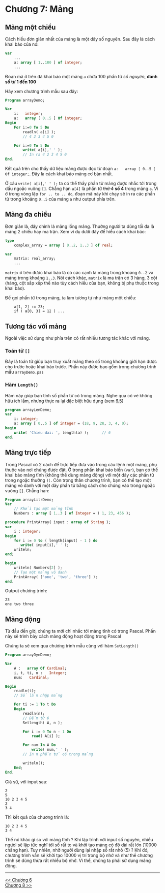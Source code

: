 Chương 7: Mảng
==============

Mảng một chiều
------------------

Cách hiểu đơn giản nhất của mảng là một dãy số nguyên. Sau đây là cách khai báo của nó:

```pascal
var
    ...
    a: array [ 1..100 ] of integer;
    ...
```

Đoạn mã ở trên đã khai báo một mảng `a` chứa 100 phần tử _số nguyên_, **đánh số từ 1 đến 100**

Hãy xem chương trình mẫu sau đây:

```pascal
Program arrayDemo;

Var
    i:   integer;
    a:   array [ 0..5 ] Of integer;
Begin
    For i:=0 To 5 Do
        readln( a[i] );
        // 4 2 3 4 5 0

    For i:=0 To 5 Do
        write( a[i],' ' );
        // In ra 4 2 3 4 5 0
End.
```

Kết quả trên cho thấy dữ liệu mảng được đọc từ đoạn `a:   array [ 0..5 ] Of integer;`. Đây là cách khai báo mảng cơ bản nhất.

Ở câu `write( a[i],' ' );` ta có thể thấy phần tử mảng được nhắc tới trong dấu ngoặc vuông `[]`. Chẳng hạn `a[4]` là phần tử ~~thứ 4~~ **số 4** trong mảng `a`.
Vì ở trong vòng lặp `for .. to .. do`, đoạn mã này khi chạy sẽ in ra các phần tử trong khoảng `0..5` của mảng `a` như output phía trên.

Mảng đa chiều
--------------------

Đơn giản là, đây chính là mảng lồng mảng. Thường người ta dùng tối đa là mảng 2 chiều hay ma trận. Xem ví dụ dưới đây để hiểu cách khai báo:

```pascal
type
    complex_array = array [ 0..2, 1..3 ] of real;

var
    matrix: real_array;
    ...
```

`matrix` ở trên được khai báo là có các cạnh là mảng trong khoảng `0..2` và mảng trong khoảng `1..3`. Nói cách khác, `matrix` là ma trận có 3 hàng, 3 cột (hàng, cột sắp xếp thế nào tùy cách hiểu của bạn, không bị phụ thuộc trong khai báo).

Để gọi phần tử trong mảng, ta làm tương tự như mảng một chiều:

```
    a[1, 2] := 23;
    if ( a[0, 3] = 12 ) ...
```

Tương tác với mảng
------------------

Ngoài việc sử dụng như phía trên có rất nhiều tương tác khác với mảng.

### Toán tử `[]`
Đây là toán tử giúp bạn truy xuất mảng theo số trong khoảng giới hạn được cho trước hoặc khai báo trước. Phần này được bao gồm trong chương trình mẫu `arrayDemo.pas`

### Hàm `Length()`
Hàm này giúp bạn tính số phần tử có trong mảng. Nghe qua có vẻ không hữu ích lắm, nhưng thực ra lại dặc biệt hữu dụng (xem [6.5]())

```pascal
program arrayLenDemo;
var
    i: integer;
    a: array [ 0..5 ] of integer = (18, 9, 28, 3, 4, 0);
begin
    write( 'Chieu dai: ', length(a) );      // 6
end.
```

Mảng trực tiếp
--------------

Trong Pascal có 2 cách để trực tiếp đưa vào trong câu lệnh một mảng, phụ thuộc vào nơi chúng được đặt. Ở trong phần khai báo biến (`var`), bạn có thể khai báo mảng tĩnh (không thể dùng mảng động) với một dãy các phần từ trong ngoặc thường `()`. Còn trong thân chương trình, bạn có thể tạo một mảng vô danh với một dãy phần tử bằng cách cho chúng vào trong ngoặc vuông `[]`. Chẳng hạn:

```pascal
Program arrayLitrDemo;
Var
    // Khởi tạo một mảng tĩnh
    Numbers : array [ 1..3 ] of Integer = ( 1, 23, 456 );

procedure PrintArray( input : array of String );
var
    i : integer;
begin
    for i := 0 to ( length(input) - 1 ) do
       write( input[i],' ' );
    writeln;
end;

begin
    writeln( Numbers[2] );
    // Tạo một mảng vô danh
    PrintArray( ['one', 'two', 'three'] );
end.
```

Output chương trình:
```
23
one two three
```

Mảng động
---------

Từ đầu đến giờ, chúng ta mới chỉ nhắc tới mảng tĩnh có trong Pascal. Phần này sẽ trình bày cách mảng động hoạt động trong Pascal

Chúng ta sẽ xem qua chương trình mẫu cùng với hàm `SetLength()`

```pascal
Program arrayDynDemo;

Var
    A :   array Of Cardinal;
    i, t, ti, n :   Integer;
    num:   Cardinal;

Begin
    readln(t);
    // Số lần nhập mảng

    For ti := 1 To t Do
    Begin
        readln(n);
        // Đếm từ 0
        Setlength( A, n );

        For i := 0 To n - 1 Do
            read( A[i] );

        For num In A Do
            write( num,' ' );
        // In n phần tử có trong mảng

        writeln();
    End;
End.
```

Giả sử, với input sau:
```
2
5
10 2 3 4 5
2
3 4
```

Thì kết quả của chương trình là:
```
10 2 3 4 5
3 4
```

Thế nó khác gì so với mảng tĩnh ? Khi lập trình với input số nguyên, nhiều người sẽ lập tức nghĩ tới số rất to và khởi tạo mảng có độ dài rất lớn (10000 chẳng hạn). Tuy nhiên, nhỡ người dùng lại nhập số rất nhỏ (5) ? Khi đó, chương trình vẫn sẽ khởi tạo 10000 vị trí trong bộ nhớ và như thế chương trình sẽ dùng thừa rất nhiều bộ nhớ. Vì thế, chúng ta phải sử dụng mảng động.
- - -
[<< Chương 6](chapter06.md)  
[Chương 8 >>](chapter08.md)
